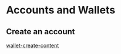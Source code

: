 # Accounts and Wallets

## Create an account

[wallet-create-content](wallet-create-content.md ':include')
